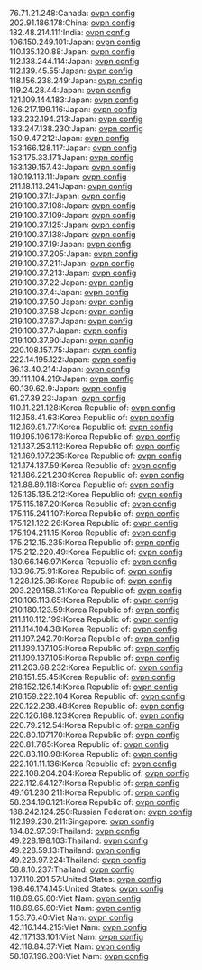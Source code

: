 76.71.21.248:Canada: [ovpn config](vpn/76_71_21_248.ovpn)  
202.91.186.178:China: [ovpn config](vpn/202_91_186_178.ovpn)  
182.48.214.111:India: [ovpn config](vpn/182_48_214_111.ovpn)  
106.150.249.101:Japan: [ovpn config](vpn/106_150_249_101.ovpn)  
110.135.120.88:Japan: [ovpn config](vpn/110_135_120_88.ovpn)  
112.138.244.114:Japan: [ovpn config](vpn/112_138_244_114.ovpn)  
112.139.45.55:Japan: [ovpn config](vpn/112_139_45_55.ovpn)  
118.156.238.249:Japan: [ovpn config](vpn/118_156_238_249.ovpn)  
119.24.28.44:Japan: [ovpn config](vpn/119_24_28_44.ovpn)  
121.109.144.183:Japan: [ovpn config](vpn/121_109_144_183.ovpn)  
126.217.199.116:Japan: [ovpn config](vpn/126_217_199_116.ovpn)  
133.232.194.213:Japan: [ovpn config](vpn/133_232_194_213.ovpn)  
133.247.138.230:Japan: [ovpn config](vpn/133_247_138_230.ovpn)  
150.9.47.212:Japan: [ovpn config](vpn/150_9_47_212.ovpn)  
153.166.128.117:Japan: [ovpn config](vpn/153_166_128_117.ovpn)  
153.175.33.171:Japan: [ovpn config](vpn/153_175_33_171.ovpn)  
163.139.157.43:Japan: [ovpn config](vpn/163_139_157_43.ovpn)  
180.19.113.11:Japan: [ovpn config](vpn/180_19_113_11.ovpn)  
211.18.113.241:Japan: [ovpn config](vpn/211_18_113_241.ovpn)  
219.100.37.1:Japan: [ovpn config](vpn/219_100_37_1.ovpn)  
219.100.37.108:Japan: [ovpn config](vpn/219_100_37_108.ovpn)  
219.100.37.109:Japan: [ovpn config](vpn/219_100_37_109.ovpn)  
219.100.37.125:Japan: [ovpn config](vpn/219_100_37_125.ovpn)  
219.100.37.138:Japan: [ovpn config](vpn/219_100_37_138.ovpn)  
219.100.37.19:Japan: [ovpn config](vpn/219_100_37_19.ovpn)  
219.100.37.205:Japan: [ovpn config](vpn/219_100_37_205.ovpn)  
219.100.37.211:Japan: [ovpn config](vpn/219_100_37_211.ovpn)  
219.100.37.213:Japan: [ovpn config](vpn/219_100_37_213.ovpn)  
219.100.37.22:Japan: [ovpn config](vpn/219_100_37_22.ovpn)  
219.100.37.4:Japan: [ovpn config](vpn/219_100_37_4.ovpn)  
219.100.37.50:Japan: [ovpn config](vpn/219_100_37_50.ovpn)  
219.100.37.58:Japan: [ovpn config](vpn/219_100_37_58.ovpn)  
219.100.37.67:Japan: [ovpn config](vpn/219_100_37_67.ovpn)  
219.100.37.7:Japan: [ovpn config](vpn/219_100_37_7.ovpn)  
219.100.37.90:Japan: [ovpn config](vpn/219_100_37_90.ovpn)  
220.108.157.75:Japan: [ovpn config](vpn/220_108_157_75.ovpn)  
222.14.195.122:Japan: [ovpn config](vpn/222_14_195_122.ovpn)  
36.13.40.214:Japan: [ovpn config](vpn/36_13_40_214.ovpn)  
39.111.104.219:Japan: [ovpn config](vpn/39_111_104_219.ovpn)  
60.139.62.9:Japan: [ovpn config](vpn/60_139_62_9.ovpn)  
61.27.39.23:Japan: [ovpn config](vpn/61_27_39_23.ovpn)  
110.11.221.128:Korea Republic of: [ovpn config](vpn/110_11_221_128.ovpn)  
112.158.41.63:Korea Republic of: [ovpn config](vpn/112_158_41_63.ovpn)  
112.169.81.77:Korea Republic of: [ovpn config](vpn/112_169_81_77.ovpn)  
119.195.106.178:Korea Republic of: [ovpn config](vpn/119_195_106_178.ovpn)  
121.137.253.112:Korea Republic of: [ovpn config](vpn/121_137_253_112.ovpn)  
121.169.197.235:Korea Republic of: [ovpn config](vpn/121_169_197_235.ovpn)  
121.174.137.59:Korea Republic of: [ovpn config](vpn/121_174_137_59.ovpn)  
121.186.221.230:Korea Republic of: [ovpn config](vpn/121_186_221_230.ovpn)  
121.88.89.118:Korea Republic of: [ovpn config](vpn/121_88_89_118.ovpn)  
125.135.135.212:Korea Republic of: [ovpn config](vpn/125_135_135_212.ovpn)  
175.115.187.20:Korea Republic of: [ovpn config](vpn/175_115_187_20.ovpn)  
175.115.241.107:Korea Republic of: [ovpn config](vpn/175_115_241_107.ovpn)  
175.121.122.26:Korea Republic of: [ovpn config](vpn/175_121_122_26.ovpn)  
175.194.211.15:Korea Republic of: [ovpn config](vpn/175_194_211_15.ovpn)  
175.212.15.235:Korea Republic of: [ovpn config](vpn/175_212_15_235.ovpn)  
175.212.220.49:Korea Republic of: [ovpn config](vpn/175_212_220_49.ovpn)  
180.66.146.97:Korea Republic of: [ovpn config](vpn/180_66_146_97.ovpn)  
183.96.75.91:Korea Republic of: [ovpn config](vpn/183_96_75_91.ovpn)  
1.228.125.36:Korea Republic of: [ovpn config](vpn/1_228_125_36.ovpn)  
203.229.158.31:Korea Republic of: [ovpn config](vpn/203_229_158_31.ovpn)  
210.106.113.65:Korea Republic of: [ovpn config](vpn/210_106_113_65.ovpn)  
210.180.123.59:Korea Republic of: [ovpn config](vpn/210_180_123_59.ovpn)  
211.110.112.199:Korea Republic of: [ovpn config](vpn/211_110_112_199.ovpn)  
211.114.104.38:Korea Republic of: [ovpn config](vpn/211_114_104_38.ovpn)  
211.197.242.70:Korea Republic of: [ovpn config](vpn/211_197_242_70.ovpn)  
211.199.137.105:Korea Republic of: [ovpn config](vpn/211_199_137_105.ovpn)  
211.199.137.105:Korea Republic of: [ovpn config](vpn/211_199_137_105.ovpn)  
211.203.68.232:Korea Republic of: [ovpn config](vpn/211_203_68_232.ovpn)  
218.151.55.45:Korea Republic of: [ovpn config](vpn/218_151_55_45.ovpn)  
218.152.126.14:Korea Republic of: [ovpn config](vpn/218_152_126_14.ovpn)  
218.159.222.104:Korea Republic of: [ovpn config](vpn/218_159_222_104.ovpn)  
220.122.238.48:Korea Republic of: [ovpn config](vpn/220_122_238_48.ovpn)  
220.126.188.123:Korea Republic of: [ovpn config](vpn/220_126_188_123.ovpn)  
220.79.212.54:Korea Republic of: [ovpn config](vpn/220_79_212_54.ovpn)  
220.80.107.170:Korea Republic of: [ovpn config](vpn/220_80_107_170.ovpn)  
220.81.7.85:Korea Republic of: [ovpn config](vpn/220_81_7_85.ovpn)  
220.83.110.98:Korea Republic of: [ovpn config](vpn/220_83_110_98.ovpn)  
222.101.11.136:Korea Republic of: [ovpn config](vpn/222_101_11_136.ovpn)  
222.108.204.204:Korea Republic of: [ovpn config](vpn/222_108_204_204.ovpn)  
222.112.64.127:Korea Republic of: [ovpn config](vpn/222_112_64_127.ovpn)  
49.161.230.211:Korea Republic of: [ovpn config](vpn/49_161_230_211.ovpn)  
58.234.190.121:Korea Republic of: [ovpn config](vpn/58_234_190_121.ovpn)  
188.242.124.250:Russian Federation: [ovpn config](vpn/188_242_124_250.ovpn)  
112.199.230.211:Singapore: [ovpn config](vpn/112_199_230_211.ovpn)  
184.82.97.39:Thailand: [ovpn config](vpn/184_82_97_39.ovpn)  
49.228.198.103:Thailand: [ovpn config](vpn/49_228_198_103.ovpn)  
49.228.59.13:Thailand: [ovpn config](vpn/49_228_59_13.ovpn)  
49.228.97.224:Thailand: [ovpn config](vpn/49_228_97_224.ovpn)  
58.8.10.237:Thailand: [ovpn config](vpn/58_8_10_237.ovpn)  
137.110.201.57:United States: [ovpn config](vpn/137_110_201_57.ovpn)  
198.46.174.145:United States: [ovpn config](vpn/198_46_174_145.ovpn)  
118.69.65.60:Viet Nam: [ovpn config](vpn/118_69_65_60.ovpn)  
118.69.65.60:Viet Nam: [ovpn config](vpn/118_69_65_60.ovpn)  
1.53.76.40:Viet Nam: [ovpn config](vpn/1_53_76_40.ovpn)  
42.116.144.215:Viet Nam: [ovpn config](vpn/42_116_144_215.ovpn)  
42.117.133.101:Viet Nam: [ovpn config](vpn/42_117_133_101.ovpn)  
42.118.84.37:Viet Nam: [ovpn config](vpn/42_118_84_37.ovpn)  
58.187.196.208:Viet Nam: [ovpn config](vpn/58_187_196_208.ovpn)  
